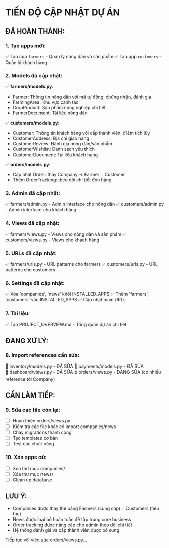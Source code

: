 # TIẾN ĐỘ CẬP NHẬT DỰ ÁN

## ĐÃ HOÀN THÀNH:

### 1. Tạo apps mới:
✅ Tạo app `farmers` - Quản lý nông dân và sản phẩm
✅ Tạo app `customers` - Quản lý khách hàng

### 2. Models đã cập nhật:
✅ **farmers/models.py**:
- Farmer: Thông tin nông dân với mã tự động, chứng nhận, đánh giá
- FarmingArea: Khu vực canh tác  
- CropProduct: Sản phẩm nông nghiệp chi tiết
- FarmerDocument: Tài liệu nông dân

✅ **customers/models.py**:
- Customer: Thông tin khách hàng với cấp thành viên, điểm tích lũy
- CustomerAddress: Địa chỉ giao hàng
- CustomerReview: Đánh giá nông dân/sản phẩm
- CustomerWishlist: Danh sách yêu thích
- CustomerDocument: Tài liệu khách hàng

✅ **orders/models.py**:
- Cập nhật Order: thay Company → Farmer + Customer
- Thêm OrderTracking: theo dõi chi tiết đơn hàng

### 3. Admin đã cập nhật:
✅ farmers/admin.py - Admin interface cho nông dân
✅ customers/admin.py - Admin interface cho khách hàng

### 4. Views đã cập nhật:
✅ farmers/views.py - Views cho nông dân và sản phẩm
✅ customers/views.py - Views cho khách hàng

### 5. URLs đã cập nhật:
✅ farmers/urls.py - URL patterns cho farmers
✅ customers/urls.py - URL patterns cho customers

### 6. Settings đã cập nhật:
✅ Xóa 'companies', 'news' khỏi INSTALLED_APPS
✅ Thêm 'farmers', 'customers' vào INSTALLED_APPS
✅ Cập nhật main URLs

### 7. Tài liệu:
✅ Tạo PROJECT_OVERVIEW.md - Tổng quan dự án chi tiết

## ĐANG XỬ LÝ:

### 8. Import references cần sửa:
🔄 inventory/models.py - ĐÃ SỬA
🔄 payments/models.py - ĐÃ SỬA  
🔄 dashboard/views.py - ĐÃ SỬA
⏳ orders/views.py - ĐANG SỬA (có nhiều reference tới Company)

## CẦN LÀM TIẾP:

### 9. Sửa các file còn lại:
- [ ] Hoàn thiện orders/views.py
- [ ] Kiểm tra các file khác có import companies/news
- [ ] Chạy migrations thành công
- [ ] Tạo templates cơ bản
- [ ] Test các chức năng

### 10. Xóa apps cũ:
- [ ] Xóa thư mục companies/
- [ ] Xóa thư mục news/
- [ ] Clean up database

## LƯU Ý:
- Companies được thay thế bằng Farmers (cung cấp) + Customers (tiêu thụ)
- News được loại bỏ hoàn toàn để tập trung core business
- Order tracking được nâng cấp cho admin theo dõi chi tiết
- Hệ thống đánh giá và cấp thành viên được bổ sung

Tiếp tục với việc sửa orders/views.py...
